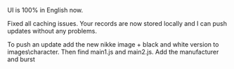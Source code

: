 UI is 100% in English now.

Fixed all caching issues. Your records are now stored locally and I can push updates without any problems.

To push an update add the new nikke image + black and white version to images\character. Then find main1.js and main2.js. Add the manufacturer and burst
